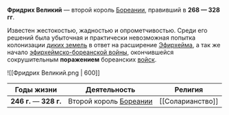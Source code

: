 **Фридрих Великий** — второй король [Бореании](Бореания), правивший в **268 — 328 гг**.

Известен жестокостью, жадностью и опрометчивостью. Среди его решений была убыточная и практически невозможная попытка колонизации [диких земель](Дикие%20земли) в ответ на расширение [Эфирхейма](Эфирхейм), а так же начало [эфирхеймско-бореанской войны](Эфирхеймско-бореанская%20война), окончившейся сокрушительным **поражением** бореанских [войск](Бореания#Войска).

![[Фридрих Великий.png | 600]]

| Годы жизни               | Деятельность                       | Религия          |
| ------------------------ | ---------------------------------- | ---------------- |
| **246  г.** — **328 г.** | Второй король [Бореании](Бореания) | [[Соларианство]] |
